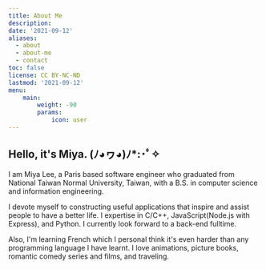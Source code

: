 ```yaml
---
title: About Me
description:
date: '2021-09-12'
aliases:
  - about
  - about-me
  - contact
toc: false
license: CC BY-NC-ND
lastmod: '2021-09-12'
menu:
    main: 
        weight: -90
        params:
            icon: user
---
```


## Hello, it's Miya. (ﾉ◕ヮ◕)ﾉ*:･ﾟ✧

I am Miya Lee, a Paris based software engineer who graduated from National Taiwan Normal University, Taiwan, with a B.S. in computer science and information engineering.

I devote myself to constructing useful applications that inspire and assist people to have a better life. I expertise in C/C++, JavaScript(Node.js with Express), and Python. I currently look forward to a back-end fulltime.

Also, I'm learning French which I personal think it's even harder than any programming language I have learnt. I love animations, picture books, romantic comedy series and films, and traveling.
